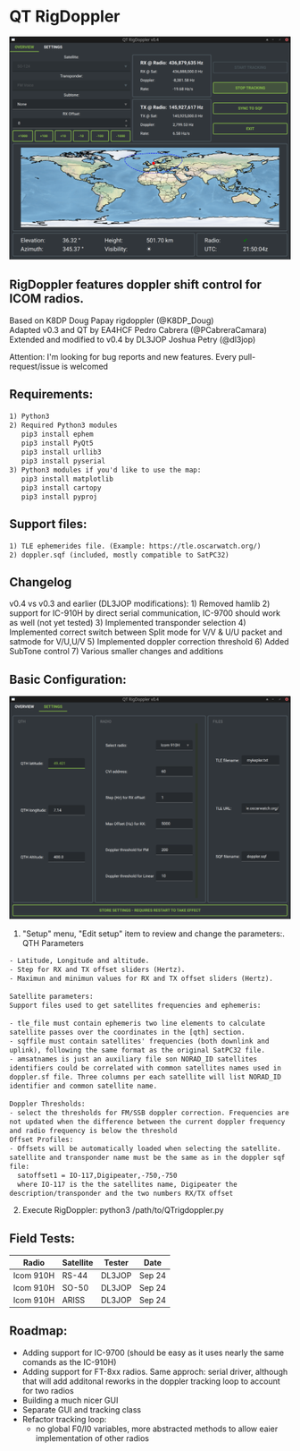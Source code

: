 # QT RigDoppler


<picture>
 <source media="(prefers-color-scheme: dark)" srcset="https://github.com/dl3jop/QTrigdoppler/blob/main/images/mainWindow.png">
 <source media="(prefers-color-scheme: light)" srcset="https://github.com/dl3jop/QTrigdoppler/blob/main/images/mainWindow.png">
 <img alt="Shows QTRigDoppler GUI." src="https://github.com/dl3jop/QTrigdoppler/blob/main/images/mainWindow.png">
</picture> 

## RigDoppler features doppler shift control for ICOM radios.

Based on K8DP Doug Papay rigdoppler (@K8DP_Doug)  
Adapted v0.3 and QT by EA4HCF Pedro Cabrera (@PCabreraCamara)  
Extended and modified to v0.4 by DL3JOP Joshua Petry (@dl3jop)

Attention: I'm looking for bug reports and new features. Every pull-request/issue is welcomed

## Requirements:  
    1) Python3  
    2) Required Python3 modules
       pip3 install ephem
       pip3 install PyQt5
       pip3 install urllib3
       pip3 install pyserial
    3) Python3 modules if you'd like to use the map:
       pip3 install matplotlib
       pip3 install cartopy
       pip3 install pyproj
  
## Support files:  

    1) TLE ephemerides file. (Example: https://tle.oscarwatch.org/)   
    2) doppler.sqf (included, mostly compatible to SatPC32)

## Changelog
v0.4 vs v0.3 and earlier (DL3JOP modifications):
    1) Removed hamlib
    2) support for IC-910H by direct serial communication, IC-9700 should work as well (not yet tested)
    3) Implemented transponder selection
    4) Implemented correct switch between Split mode for V/V & U/U packet and satmode for V/U,U/V
    5) Implemented doppler correction threshold
    6) Added SubTone control
    7) Various smaller changes and additions
    
## Basic Configuration:
<picture>
 <source media="(prefers-color-scheme: dark)" srcset="https://github.com/dl3jop/QTrigdoppler/blob/main/images/menu_config.png">
 <source media="(prefers-color-scheme: light)" srcset="https://github.com/dl3jop/QTrigdoppler/blob/main/images/menu_config.png">
 <img alt="Shows the GUI for editing config." src="https://github.com/dl3jop/QTrigdoppler/blob/main/images/menu_config.png">
</picture> 

  1) "Setup" menu, "Edit setup" item to review and change the parameters:. QTH Parameters

    - Latitude, Longitude and altitude.
    - Step for RX and TX offset sliders (Hertz).
    - Maximun and minimun values for RX and TX offset sliders (Hertz).

    Satellite parameters:
    Support files used to get satellites frequencies and ephemeris:

    - tle_file must contain ephemeris two line elements to calculate satellite passes over the coordinates in the [qth] section.
    - sqffile must contain satellites' frequencies (both downlink and uplink), following the same format as the original SatPC32 file.
    - amsatnames is just an auxiliary file son NORAD_ID satellites identifiers could be correlated with common satellites names used in doppler.sf file. Three columns per each satellite will list NORAD_ID identifier and common satellite name.

    Doppler Thresholds:
    - select the thresholds for FM/SSB doppler correction. Frequencies are not updated when the difference between the current doppler frequency and radio frequency is below the threshold
    Offset Profiles:
    - Offsets will be automatically loaded when selecting the satellite. satellite and transponder name must be the same as in the doppler sqf file:
      satoffset1 = IO-117,Digipeater,-750,-750
      where IO-117 is the the satellites name, Digipeater the description/transponder and the two numbers RX/TX offset

  
  2) Execute RigDoppler: python3 /path/to/QTrigdoppler.py        
        
## Field Tests:

|     Radio     |   Satellite   |     Tester    |     Date    |
| ------------- | ------------- | ------------- | ----------- |
|  Icom 910H    |  RS-44        |     DL3JOP    |   Sep 24    |
|  Icom 910H    |  SO-50        |     DL3JOP    |   Sep 24    |
|  Icom 910H    |  ARISS        |     DL3JOP    |   Sep 24    |



## Roadmap:
  - Adding support for IC-9700 (should be easy as it uses nearly the same comands as the IC-910H)
  - Adding support for FT-8xx radios. Same approch: serial driver, although that will add additonal reworks in the doppler tracking loop to account for two radios
  - Building a much nicer GUI
  - Separate GUI and tracking class
  - Refactor tracking loop:
    - no global F0/I0 variables, more abstracted methods to allow eaier implementation of other radios
